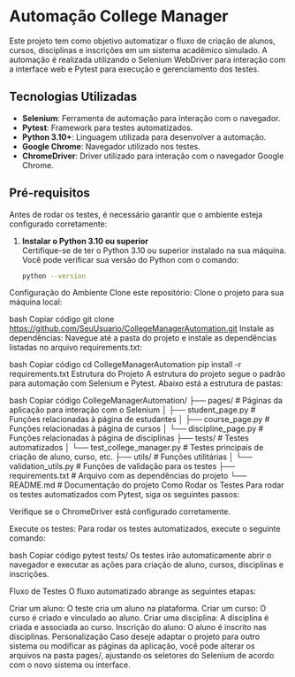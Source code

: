 # Automação College Manager

Este projeto tem como objetivo automatizar o fluxo de criação de alunos, cursos, disciplinas e inscrições em um sistema acadêmico simulado. A automação é realizada utilizando o Selenium WebDriver para interação com a interface web e Pytest para execução e gerenciamento dos testes.

## Tecnologias Utilizadas
- **Selenium**: Ferramenta de automação para interação com o navegador.
- **Pytest**: Framework para testes automatizados.
- **Python 3.10+**: Linguagem utilizada para desenvolver a automação.
- **Google Chrome**: Navegador utilizado nos testes.
- **ChromeDriver**: Driver utilizado para interação com o navegador Google Chrome.

## Pré-requisitos
Antes de rodar os testes, é necessário garantir que o ambiente esteja configurado corretamente:

1. **Instalar o Python 3.10 ou superior**  
   Certifique-se de ter o Python 3.10 ou superior instalado na sua máquina. Você pode verificar sua versão do Python com o comando:
   ```bash
   python --version
Configuração do Ambiente
Clone este repositório: Clone o projeto para sua máquina local:

bash
Copiar código
git clone https://github.com/SeuUsuario/CollegeManagerAutomation.git
Instale as dependências: Navegue até a pasta do projeto e instale as dependências listadas no arquivo requirements.txt:

bash
Copiar código
cd CollegeManagerAutomation
pip install -r requirements.txt
Estrutura do Projeto
A estrutura do projeto segue o padrão para automação com Selenium e Pytest. Abaixo está a estrutura de pastas:

bash
Copiar código
CollegeManagerAutomation/
├── pages/                 # Páginas da aplicação para interação com o Selenium
│   ├── student_page.py    # Funções relacionadas à página de estudantes
│   ├── course_page.py     # Funções relacionadas à página de cursos
│   └── discipline_page.py # Funções relacionadas à página de disciplinas
├── tests/                 # Testes automatizados
│   └── test_college_manager.py  # Testes principais de criação de aluno, curso, etc.
├── utils/                 # Funções utilitárias
│   └── validation_utils.py    # Funções de validação para os testes
├── requirements.txt       # Arquivo com as dependências do projeto
└── README.md              # Documentação do projeto
Como Rodar os Testes
Para rodar os testes automatizados com Pytest, siga os seguintes passos:

Verifique se o ChromeDriver está configurado corretamente.

Execute os testes: Para rodar os testes automatizados, execute o seguinte comando:

bash
Copiar código
pytest tests/
Os testes irão automaticamente abrir o navegador e executar as ações para criação de aluno, cursos, disciplinas e inscrições.

Fluxo de Testes
O fluxo automatizado abrange as seguintes etapas:

Criar um aluno: O teste cria um aluno na plataforma.
Criar um curso: O curso é criado e vinculado ao aluno.
Criar uma disciplina: A disciplina é criada e associada ao curso.
Inscrição do aluno: O aluno é inscrito nas disciplinas.
Personalização
Caso deseje adaptar o projeto para outro sistema ou modificar as páginas da aplicação, você pode alterar os arquivos na pasta pages/, ajustando os seletores do Selenium de acordo com o novo sistema ou interface.


